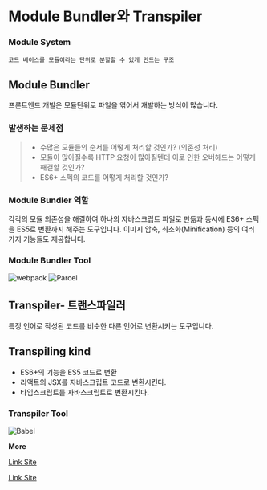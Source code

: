 # Module Bundler와 Transpiler

### Module System

`코드 베이스를 모듈이라는 단위로 분할할 수 있게 만드는 구조`

## Module Bundler

프론트엔드 개발은 모듈단위로 파일을 엮어서 개발하는 방식이 많습니다.

### 발생하는 문제점

> - 수많은 모듈들의 순서를 어떻게 처리할 것인가? (의존성 처리)
> - 모듈이 많아질수록 HTTP 요청이 많아질텐데 이로 인한 오버헤드는 어떻게 해결할 것인가?
> - ES6+ 스펙의 코드를 어떻게 처리할 것인가?

### Module Bundler 역할

각각의 모듈 의존성을 해결하여 하나의 자바스크립트 파일로 만듦과 동시에 ES6+ 스펙을 ES5로 변환까지 해주는 도구입니다. 이미지 압축, 최소화(Minification) 등의 여러가지 기능들도 제공합니다.

### Module Bundler Tool

![webpack](https://cdn.iconscout.com/icon/free/png-256/webpack-2-1174981.png)
![Parcel](https://tech.weperson.com/img/wedev/parcel.jpg)

## Transpiler- 트랜스파일러

특정 언어로 작성된 코드를 비슷한 다른 언어로 변환시키는 도구입니다.

## Transpiling kind

- ES6+의 기능을 ES5 코드로 변환
- 리액트의 JSX를 자바스크립트 코드로 변환시킨다.
- 타입스크립트를 자바스크립트로 변환시킨다.

### Transpiler Tool

![Babel](https://cdn.iconscout.com/icon/free/png-256/babel-282912.png)

**More**

[Link Site](https://engineering.linecorp.com/ko/blog/write-you-a-webpack-for-great-good/)

[Link Site](https://tech.weperson.com/wedev/frontend/bundling-transpiler/#%E1%84%90%E1%85%B3%E1%84%85%E1%85%A6%E1%86%AB%E1%84%89%E1%85%B3%E1%84%91%E1%85%A1%E1%84%8B%E1%85%B5%E1%86%AF%E1%84%85%E1%85%A5-transpiler)
